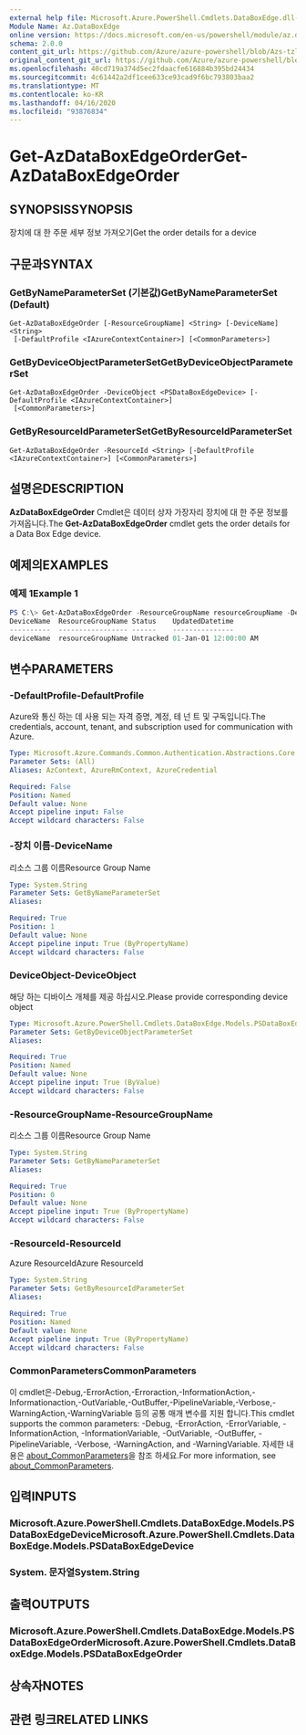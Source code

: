 ```yaml
---
external help file: Microsoft.Azure.PowerShell.Cmdlets.DataBoxEdge.dll-Help.xml
Module Name: Az.DataBoxEdge
online version: https://docs.microsoft.com/en-us/powershell/module/az.databoxedge/get-azdataboxedgeorder
schema: 2.0.0
content_git_url: https://github.com/Azure/azure-powershell/blob/Azs-tzl/src/DataBoxEdge/DataBoxEdge/help/Get-AzDataBoxEdgeOrder.md
original_content_git_url: https://github.com/Azure/azure-powershell/blob/Azs-tzl/src/DataBoxEdge/DataBoxEdge/help/Get-AzDataBoxEdgeOrder.md
ms.openlocfilehash: 40cd719a374d5ec2fdaacfe616884b395bd24434
ms.sourcegitcommit: 4c61442a2df1cee633ce93cad9f6bc793803baa2
ms.translationtype: MT
ms.contentlocale: ko-KR
ms.lasthandoff: 04/16/2020
ms.locfileid: "93876834"
---
```

# <span data-ttu-id="8dd6f-101">Get-AzDataBoxEdgeOrder</span><span class="sxs-lookup"><span data-stu-id="8dd6f-101">Get-AzDataBoxEdgeOrder</span></span>

## <span data-ttu-id="8dd6f-102">SYNOPSIS</span><span class="sxs-lookup"><span data-stu-id="8dd6f-102">SYNOPSIS</span></span>
<span data-ttu-id="8dd6f-103">장치에 대 한 주문 세부 정보 가져오기</span><span class="sxs-lookup"><span data-stu-id="8dd6f-103">Get the order details for a device</span></span>

## <span data-ttu-id="8dd6f-104">구문과</span><span class="sxs-lookup"><span data-stu-id="8dd6f-104">SYNTAX</span></span>

### <span data-ttu-id="8dd6f-105">GetByNameParameterSet (기본값)</span><span class="sxs-lookup"><span data-stu-id="8dd6f-105">GetByNameParameterSet (Default)</span></span>
```
Get-AzDataBoxEdgeOrder [-ResourceGroupName] <String> [-DeviceName] <String>
 [-DefaultProfile <IAzureContextContainer>] [<CommonParameters>]
```

### <span data-ttu-id="8dd6f-106">GetByDeviceObjectParameterSet</span><span class="sxs-lookup"><span data-stu-id="8dd6f-106">GetByDeviceObjectParameterSet</span></span>
```
Get-AzDataBoxEdgeOrder -DeviceObject <PSDataBoxEdgeDevice> [-DefaultProfile <IAzureContextContainer>]
 [<CommonParameters>]
```

### <span data-ttu-id="8dd6f-107">GetByResourceIdParameterSet</span><span class="sxs-lookup"><span data-stu-id="8dd6f-107">GetByResourceIdParameterSet</span></span>
```
Get-AzDataBoxEdgeOrder -ResourceId <String> [-DefaultProfile <IAzureContextContainer>] [<CommonParameters>]
```

## <span data-ttu-id="8dd6f-108">설명은</span><span class="sxs-lookup"><span data-stu-id="8dd6f-108">DESCRIPTION</span></span>
<span data-ttu-id="8dd6f-109">**AzDataBoxEdgeOrder** Cmdlet은 데이터 상자 가장자리 장치에 대 한 주문 정보를 가져옵니다.</span><span class="sxs-lookup"><span data-stu-id="8dd6f-109">The **Get-AzDataBoxEdgeOrder** cmdlet gets the order details for a Data Box Edge device.</span></span> 

## <span data-ttu-id="8dd6f-110">예제의</span><span class="sxs-lookup"><span data-stu-id="8dd6f-110">EXAMPLES</span></span>

### <span data-ttu-id="8dd6f-111">예제 1</span><span class="sxs-lookup"><span data-stu-id="8dd6f-111">Example 1</span></span>
```powershell
PS C:\> Get-AzDataBoxEdgeOrder -ResourceGroupName resourceGroupName -DeviceName deviceName
DeviceName  ResourceGroupName Status    UpdatedDatetime
----------  ----------------- ------    ---------------
deviceName  resourceGroupName Untracked 01-Jan-01 12:00:00 AM
```

## <span data-ttu-id="8dd6f-112">변수</span><span class="sxs-lookup"><span data-stu-id="8dd6f-112">PARAMETERS</span></span>

### <span data-ttu-id="8dd6f-113">-DefaultProfile</span><span class="sxs-lookup"><span data-stu-id="8dd6f-113">-DefaultProfile</span></span>
<span data-ttu-id="8dd6f-114">Azure와 통신 하는 데 사용 되는 자격 증명, 계정, 테 넌 트 및 구독입니다.</span><span class="sxs-lookup"><span data-stu-id="8dd6f-114">The credentials, account, tenant, and subscription used for communication with Azure.</span></span>

```yaml
Type: Microsoft.Azure.Commands.Common.Authentication.Abstractions.Core.IAzureContextContainer
Parameter Sets: (All)
Aliases: AzContext, AzureRmContext, AzureCredential

Required: False
Position: Named
Default value: None
Accept pipeline input: False
Accept wildcard characters: False
```

### <span data-ttu-id="8dd6f-115">-장치 이름</span><span class="sxs-lookup"><span data-stu-id="8dd6f-115">-DeviceName</span></span>
<span data-ttu-id="8dd6f-116">리소스 그룹 이름</span><span class="sxs-lookup"><span data-stu-id="8dd6f-116">Resource Group Name</span></span>

```yaml
Type: System.String
Parameter Sets: GetByNameParameterSet
Aliases:

Required: True
Position: 1
Default value: None
Accept pipeline input: True (ByPropertyName)
Accept wildcard characters: False
```

### <span data-ttu-id="8dd6f-117">DeviceObject</span><span class="sxs-lookup"><span data-stu-id="8dd6f-117">-DeviceObject</span></span>
<span data-ttu-id="8dd6f-118">해당 하는 디바이스 개체를 제공 하십시오.</span><span class="sxs-lookup"><span data-stu-id="8dd6f-118">Please provide corresponding device object</span></span>

```yaml
Type: Microsoft.Azure.PowerShell.Cmdlets.DataBoxEdge.Models.PSDataBoxEdgeDevice
Parameter Sets: GetByDeviceObjectParameterSet
Aliases:

Required: True
Position: Named
Default value: None
Accept pipeline input: True (ByValue)
Accept wildcard characters: False
```

### <span data-ttu-id="8dd6f-119">-ResourceGroupName</span><span class="sxs-lookup"><span data-stu-id="8dd6f-119">-ResourceGroupName</span></span>
<span data-ttu-id="8dd6f-120">리소스 그룹 이름</span><span class="sxs-lookup"><span data-stu-id="8dd6f-120">Resource Group Name</span></span>

```yaml
Type: System.String
Parameter Sets: GetByNameParameterSet
Aliases:

Required: True
Position: 0
Default value: None
Accept pipeline input: True (ByPropertyName)
Accept wildcard characters: False
```

### <span data-ttu-id="8dd6f-121">-ResourceId</span><span class="sxs-lookup"><span data-stu-id="8dd6f-121">-ResourceId</span></span>
<span data-ttu-id="8dd6f-122">Azure ResourceId</span><span class="sxs-lookup"><span data-stu-id="8dd6f-122">Azure ResourceId</span></span>

```yaml
Type: System.String
Parameter Sets: GetByResourceIdParameterSet
Aliases:

Required: True
Position: Named
Default value: None
Accept pipeline input: True (ByPropertyName)
Accept wildcard characters: False
```

### <span data-ttu-id="8dd6f-123">CommonParameters</span><span class="sxs-lookup"><span data-stu-id="8dd6f-123">CommonParameters</span></span>
<span data-ttu-id="8dd6f-124">이 cmdlet은-Debug,-ErrorAction,-Erroraction,-InformationAction,-Informationaction,-OutVariable,-OutBuffer,-PipelineVariable,-Verbose,-WarningAction,-WarningVariable 등의 공통 매개 변수를 지원 합니다.</span><span class="sxs-lookup"><span data-stu-id="8dd6f-124">This cmdlet supports the common parameters: -Debug, -ErrorAction, -ErrorVariable, -InformationAction, -InformationVariable, -OutVariable, -OutBuffer, -PipelineVariable, -Verbose, -WarningAction, and -WarningVariable.</span></span> <span data-ttu-id="8dd6f-125">자세한 내용은 [about_CommonParameters](http://go.microsoft.com/fwlink/?LinkID=113216)을 참조 하세요.</span><span class="sxs-lookup"><span data-stu-id="8dd6f-125">For more information, see [about_CommonParameters](http://go.microsoft.com/fwlink/?LinkID=113216).</span></span>

## <span data-ttu-id="8dd6f-126">입력</span><span class="sxs-lookup"><span data-stu-id="8dd6f-126">INPUTS</span></span>

### <span data-ttu-id="8dd6f-127">Microsoft.Azure.PowerShell.Cmdlets.DataBoxEdge.Models.PSDataBoxEdgeDevice</span><span class="sxs-lookup"><span data-stu-id="8dd6f-127">Microsoft.Azure.PowerShell.Cmdlets.DataBoxEdge.Models.PSDataBoxEdgeDevice</span></span>

### <span data-ttu-id="8dd6f-128">System. 문자열</span><span class="sxs-lookup"><span data-stu-id="8dd6f-128">System.String</span></span>

## <span data-ttu-id="8dd6f-129">출력</span><span class="sxs-lookup"><span data-stu-id="8dd6f-129">OUTPUTS</span></span>

### <span data-ttu-id="8dd6f-130">Microsoft.Azure.PowerShell.Cmdlets.DataBoxEdge.Models.PSDataBoxEdgeOrder</span><span class="sxs-lookup"><span data-stu-id="8dd6f-130">Microsoft.Azure.PowerShell.Cmdlets.DataBoxEdge.Models.PSDataBoxEdgeOrder</span></span>

## <span data-ttu-id="8dd6f-131">상속자</span><span class="sxs-lookup"><span data-stu-id="8dd6f-131">NOTES</span></span>

## <span data-ttu-id="8dd6f-132">관련 링크</span><span class="sxs-lookup"><span data-stu-id="8dd6f-132">RELATED LINKS</span></span>
